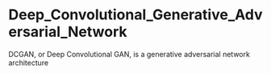 # Deep_Convolutional_Generative_Adversarial_Network
DCGAN, or Deep Convolutional GAN, is a generative adversarial network architecture
